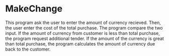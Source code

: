 # MakeChange

This program ask the user to enter the amount of currency recieved. Then, the user enter the cost of the 
total purchase. The program compare the two input. If the amount of currency from customer is less than 
total purchase, the program request additional tender. If the amount of the currency is great than total 
purchase, the program calculates the amount of currency due back to the customer. 
